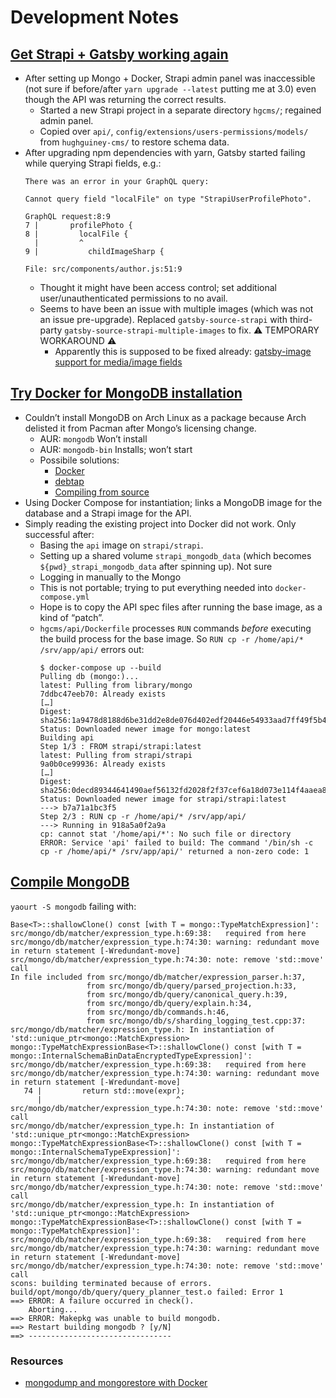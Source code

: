 # Development Notes

## [Get Strapi + Gatsby working again](https://trello.com/c/97HBfkrD)

- After setting up Mongo + Docker, Strapi admin panel was inaccessible (not sure if before/after `yarn upgrade --latest` putting me at 3.0) even though the API was returning the correct results.
  - Started a new Strapi project in a separate directory `hgcms/`; regained admin panel.
  - Copied over `api/`, `config/extensions/users-permissions/models/` from `hughguiney-cms/` to restore schema data.
- After upgrading npm dependencies with yarn, Gatsby started failing while querying Strapi fields, e.g.:
  ```
  There was an error in your GraphQL query:

  Cannot query field "localFile" on type "StrapiUserProfilePhoto".

  GraphQL request:8:9
  7 |       profilePhoto {
  8 |         localFile {
    |         ^
  9 |           childImageSharp {

  File: src/components/author.js:51:9
  ```
  - Thought it might have been access control; set additional user/unauthenticated permissions to no avail.
  - Seems to have been an issue with multiple images (which was not an issue pre-upgrade). Replaced `gatsby-source-strapi` with third-party `gatsby-source-strapi-multiple-images` to fix. ⚠️ TEMPORARY WORKAROUND ⚠️
    - Apparently this is supposed to be fixed already: [gatsby-image support for media/image fields](https://github.com/strapi/gatsby-source-strapi/pull/10)
    
## [Try Docker for MongoDB installation](https://trello.com/c/DCTRrDgL)

- Couldn’t install MongoDB on Arch Linux as a package because Arch delisted it from Pacman after Mongo’s licensing change.
  - AUR: `mongodb` Won’t install
  - AUR: `mongodb-bin` Installs; won’t start
  - Possibile solutions:
    - [Docker](https://hub.docker.com/_/mongo)
    - [debtap](https://github.com/helixarch/debtap)
    - [Compiling from source](https://www.mongodb.com/download-center/community)
- Using Docker Compose for instantiation; links a MongoDB image for the database and a Strapi image for the API.
- Simply reading the existing project into Docker did not work. Only successful after:
  - Basing the `api` image on `strapi/strapi`.
  - Setting up a shared volume `strapi_mongodb_data` (which becomes `${pwd}_strapi_mongodb_data` after spinning up). Not sure 
  - Logging in manually to the Mongo 
  - This is not portable; trying to put everything needed into `docker-compose.yml`
  - Hope is to copy the API spec files after running the base image, as a kind of “patch”.
  - `hgcms/api/Dockerfile` processes `RUN` commands *before* executing the build process for the base image. So `RUN cp -r /home/api/* /srv/app/api/` errors out:
    ```
    $ docker-compose up --build
    Pulling db (mongo:)...
    latest: Pulling from library/mongo
    7ddbc47eeb70: Already exists
    […]
    Digest: sha256:1a9478d8188d6be31dd2e8de076d402edf20446e54933aad7ff49f5b457d486c
    Status: Downloaded newer image for mongo:latest
    Building api
    Step 1/3 : FROM strapi/strapi:latest
    latest: Pulling from strapi/strapi
    9a0b0ce99936: Already exists
    […]
    Digest: sha256:0decd89344641490aef56132fd2028f2f37cef6a18d073e114f4aaea8307f7b4
    Status: Downloaded newer image for strapi/strapi:latest
    ---> b7a71a1bc3f5
    Step 2/3 : RUN cp -r /home/api/* /srv/app/api/
    ---> Running in 918a5a0f2a9a
    cp: cannot stat '/home/api/*': No such file or directory
    ERROR: Service 'api' failed to build: The command '/bin/sh -c cp -r /home/api/* /srv/app/api/' returned a non-zero code: 1
    ```

## [Compile MongoDB]()

`yaourt -S mongodb` failing with:

```
Base<T>::shallowClone() const [with T = mongo::TypeMatchExpression]':
src/mongo/db/matcher/expression_type.h:69:38:   required from here
src/mongo/db/matcher/expression_type.h:74:30: warning: redundant move in return statement [-Wredundant-move]
src/mongo/db/matcher/expression_type.h:74:30: note: remove 'std::move' call
In file included from src/mongo/db/matcher/expression_parser.h:37,
                 from src/mongo/db/query/parsed_projection.h:33,
                 from src/mongo/db/query/canonical_query.h:39,
                 from src/mongo/db/query/explain.h:34,
                 from src/mongo/db/commands.h:46,
                 from src/mongo/db/s/sharding_logging_test.cpp:37:
src/mongo/db/matcher/expression_type.h: In instantiation of 'std::unique_ptr<mongo::MatchExpression> mongo::TypeMatchExpressionBase<T>::shallowClone() const [with T = mongo::InternalSchemaBinDataEncryptedTypeExpression]':
src/mongo/db/matcher/expression_type.h:69:38:   required from here
src/mongo/db/matcher/expression_type.h:74:30: warning: redundant move in return statement [-Wredundant-move]
   74 |         return std::move(expr);
      |                              ^
src/mongo/db/matcher/expression_type.h:74:30: note: remove 'std::move' call
src/mongo/db/matcher/expression_type.h: In instantiation of 'std::unique_ptr<mongo::MatchExpression> mongo::TypeMatchExpressionBase<T>::shallowClone() const [with T = mongo::InternalSchemaTypeExpression]':
src/mongo/db/matcher/expression_type.h:69:38:   required from here
src/mongo/db/matcher/expression_type.h:74:30: warning: redundant move in return statement [-Wredundant-move]
src/mongo/db/matcher/expression_type.h:74:30: note: remove 'std::move' call
src/mongo/db/matcher/expression_type.h: In instantiation of 'std::unique_ptr<mongo::MatchExpression> mongo::TypeMatchExpressionBase<T>::shallowClone() const [with T = mongo::TypeMatchExpression]':
src/mongo/db/matcher/expression_type.h:69:38:   required from here
src/mongo/db/matcher/expression_type.h:74:30: warning: redundant move in return statement [-Wredundant-move]
src/mongo/db/matcher/expression_type.h:74:30: note: remove 'std::move' call
scons: building terminated because of errors.
build/opt/mongo/db/query/query_planner_test.o failed: Error 1
==> ERROR: A failure occurred in check().
    Aborting...
==> ERROR: Makepkg was unable to build mongodb.
==> Restart building mongodb ? [y/N]
==> --------------------------------
```

### Resources

- [mongodump and mongorestore with Docker](https://jeromejaglale.com/doc/programming/mongodb_docker_mongodump_mongorestore)